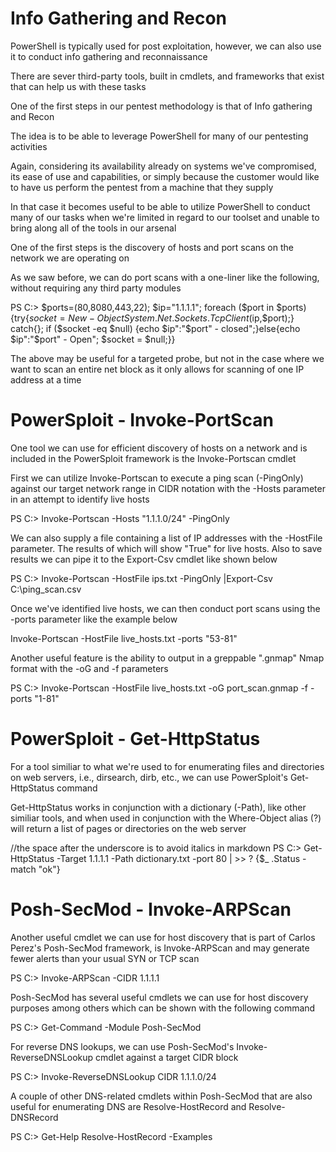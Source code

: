 


# Info Gathering and Recon


PowerShell is typically used for post exploitation, however, we can also use it to conduct info gathering 
and reconnaissance

There are sever third-party tools, built in cmdlets, and frameworks that exist that can help us with these
tasks



One of the first steps in our pentest methodology is that of Info gathering and Recon

The idea is to be able to leverage PowerShell for many of our pentesting activities

Again, considering its availability already on systems we've compromised, its ease of use and
capabilities, or simply because the customer would like to have us perform the pentest from a 
machine that they supply


In that case it becomes useful to be able to utilize PowerShell to conduct many of our tasks when we're 
limited in regard to our toolset and unable to bring along all of the tools in our arsenal

One of the first steps is the discovery of hosts and port scans on the network we are operating on

As we saw before, we can do port scans with a one-liner like the following, without requiring any 
third party modules


PS C:\> $ports=(80,8080,443,22); $ip="1.1.1.1"; foreach ($port in $ports) {try{$socket=New-Object
System.Net.Sockets.TcpClient ($ip,$port);} catch{}; if ($socket -eq $null) {echo $ip":"$port" -
closed";}else{echo $ip":"$port" - Open"; $socket = $null;}}


The above may be useful for a targeted probe, but not in the case where we want to scan an entire
net block as it only allows for scanning of one IP address at a time




# PowerSploit - Invoke-PortScan


One tool we can use for efficient discovery of hosts on a network and is included in the PowerSploit 
framework is the Invoke-Portscan cmdlet

First we can utilize Invoke-Portscan to execute a ping scan (-PingOnly) against our target network range in 
CIDR notation with the -Hosts parameter in an attempt to identify live hosts


PS C:\> Invoke-Portscan -Hosts "1.1.1.0/24" -PingOnly


We can also supply a file containing a list of IP addresses with the -HostFile parameter. The results of
which will show "True" for live hosts. Also to save results we can pipe it to the Export-Csv cmdlet like
shown below

PS C:\> Invoke-Portscan -HostFile ips.txt -PingOnly |Export-Csv C:\ping_scan.csv



Once we've identified live hosts, we can then conduct port scans using the -ports parameter like the example
below

Invoke-Portscan -HostFile live_hosts.txt -ports "53-81"



Another useful feature is the ability to output in a greppable ".gnmap" Nmap format with the -oG and -f 
parameters


PS C:\> Invoke-Portscan -HostFile live_hosts.txt -oG port_scan.gnmap -f -ports "1-81"




# PowerSploit - Get-HttpStatus

For a tool similiar to what we're used to for enumerating files and directories on web servers, i.e.,
dirsearch, dirb, etc., we can use PowerSploit's Get-HttpStatus command


Get-HttpStatus works in conjunction with a dictionary (-Path), like other similiar tools, and when used 
in conjunction with the Where-Object alias (?) will return a list of pages or directories on the web server

//the space after the underscore is to avoid italics in markdown
PS C:\> Get-HttpStatus -Target 1.1.1.1 -Path dictionary.txt -port 80 | >> ? {$_ .Status -match "ok"}


# Posh-SecMod - Invoke-ARPScan

Another useful cmdlet we can use for host discovery that is part of Carlos Perez's Posh-SecMod framework, is
Invoke-ARPScan and may generate fewer alerts than your usual SYN or TCP scan

PS C:\> Invoke-ARPScan -CIDR 1.1.1.1


Posh-SecMod has several useful cmdlets we can use for host discovery purposes among others which can be 
shown with the following command

PS C:\> Get-Command -Module Posh-SecMod


For reverse DNS lookups, we can use Posh-SecMod's Invoke-ReverseDNSLookup cmdlet against a target CIDR block


PS C:\> Invoke-ReverseDNSLookup CIDR 1.1.1.0/24


A couple of other DNS-related cmdlets within Posh-SecMod that are also useful for enumerating DNS are
Resolve-HostRecord and Resolve-DNSRecord 

PS C:\> Get-Help Resolve-HostRecord -Examples


